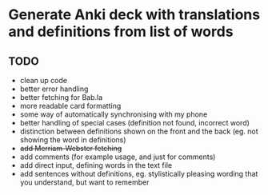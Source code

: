 # Generate Anki deck with translations and definitions from list of words

## TODO
* clean up code
* better error handling
* better fetching for Bab.la
* more readable card formatting
* some way of automatically synchronising with my phone
* better handling of special cases (definition not found, incorrect word)
* distinction between definitions shown on the front and the back (eg. not showing the word in definitions)
* ~~add Merriam-Webster fetching~~
* add comments (for example usage, and just for comments)
* add direct input, defining words in the text file
* add sentences without definitions, eg. stylistically pleasing wording that you understand, but want to remember